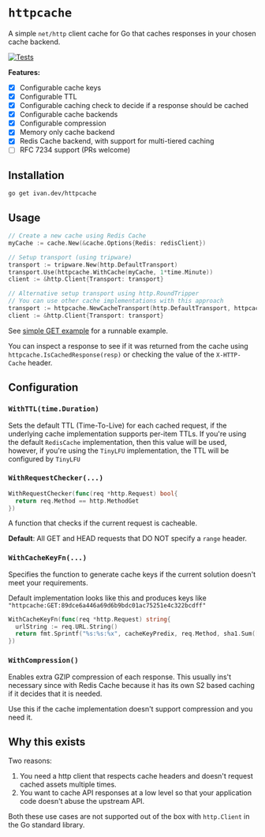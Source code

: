 # `httpcache`

A simple `net/http` client cache for Go that caches responses in your chosen cache backend.

[![Tests](https://github.com/ivanvanderbyl/httpcache/actions/workflows/ci.yaml/badge.svg)](https://github.com/ivanvanderbyl/httpcache/actions/workflows/ci.yaml)

**Features:**

- [x] Configurable cache keys
- [x] Configurable TTL
- [x] Configurable caching check to decide if a response should be cached
- [x] Configurable cache backends
- [x] Configurable compression
- [x] Memory only cache backend
- [x] Redis Cache backend, with support for multi-tiered caching
- [ ] RFC 7234 support (PRs welcome)

## Installation

```shell
go get ivan.dev/httpcache
```

## Usage

```go
// Create a new cache using Redis Cache
myCache := cache.New(&cache.Options{Redis: redisClient})

// Setup transport (using tripware)
transport := tripware.New(http.DefaultTransport)
transport.Use(httpcache.WithCache(myCache, 1*time.Minute))
client := &http.Client{Transport: transport}

// Alternative setup transport using http.RoundTripper
// You can use other cache implementations with this approach
transport := httpcache.NewCacheTransport(http.DefaultTransport, httpcache.RedisCache(myCache), 1*time.Minute)
client := &http.Client{Transport: transport}
```

See [simple GET example](./examples/simple-get/main.go) for a runnable example.

You can inspect a response to see if it was returned from the cache using `httpcache.IsCachedResponse(resp)` or checking the value of the `X-HTTP-Cache` header.

## Configuration

### `WithTTL(time.Duration)`

Sets the default TTL (Time-To-Live) for each cached request, if the underlying cache implementation supports per-item TTLs. If you're using the default `RedisCache` implementation, then this value will be used, however, if you're using the `TinyLFU` implementation, the TTL will be configured by `TinyLFU`

### `WithRequestChecker(...)`

```go
WithRequestChecker(func(req *http.Request) bool{
  return req.Method == http.MethodGet
})
```

A function that checks if the current request is cacheable.

**Default**: All GET and HEAD requests that DO NOT specify a `range` header.

### `WithCacheKeyFn(...)`

Specifies the function to generate cache keys if the current solution doesn't meet your requirements.

Default implementation looks like this and produces keys like `"httpcache:GET:89dce6a446a69d6b9bdc01ac75251e4c322bcdff"`

```go
WithCacheKeyFn(func(req *http.Request) string{
  urlString := req.URL.String()
  return fmt.Sprintf("%s:%s:%x", cacheKeyPredix, req.Method, sha1.Sum([]byte(urlString)))
})
```

### `WithCompression()`

Enables extra GZIP compression of each response. This usually ins't necessary since with Redis Cache because it has its own S2 based caching if it decides that it is needed.

Use this if the cache implementation doesn't support compression and you need it.

## Why this exists

Two reasons:

1. You need a http client that respects cache headers and doesn't request cached assets multiple times.
2. You want to cache API responses at a low level so that your application code doesn't abuse the upstream API.

Both these use cases are not supported out of the box with `http.Client` in the Go standard library.
